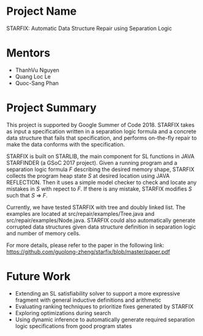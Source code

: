 # Project Name #
STARFIX: Automatic Data Structure Repair using Separation Logic

# Mentors #
- ThanhVu Nguyen
- Quang Loc Le
- Quoc-Sang Phan

# Project Summary #
This project is supported by Google Summer of Code 2018. STARFIX takes as input a specification written in a separation logic formula and a concrete data structure that fails that specification, and performs on-the-fly repair to make the data conforms with the specification.

STARFIX is built on STARLIB, the main component for SL functions in JAVA STARFINDER (a GSoC 2017 project). Given a running program and a separation logic formula *F* describing the desired memory shape, STARFIX collects the program heap state *S* at desired location using JAVA REFLECTION. Then it uses a simple model checker to check and locate any mistakes in *S* with repect to *F*. If there is any mistake, STARFIX modifies *S* such that *S* => *F*.   

Currently, we have tested STARFIX with tree and doubly linked list. The examples are located at src/repair/examples/Tree.java and src/repair/examples/Node.java. STARFIX could also automatically generate corrupted data structures given data structure definition in separation logic and number of memory cells.

For more details, please refer to the paper in the following link:
https://github.com/guolong-zheng/starfix/blob/master/paper.pdf

# Future Work #
- Extending an SL satisfiability solver to support a more expressive fragment with general inductive definitions and arithmetic
- Evaluating ranking techniques to prioritize fixes generated by STARFIX
- Exploring optimizations during search
- Using dynamic inference to automatically generate required separation logic specifications from good program states
